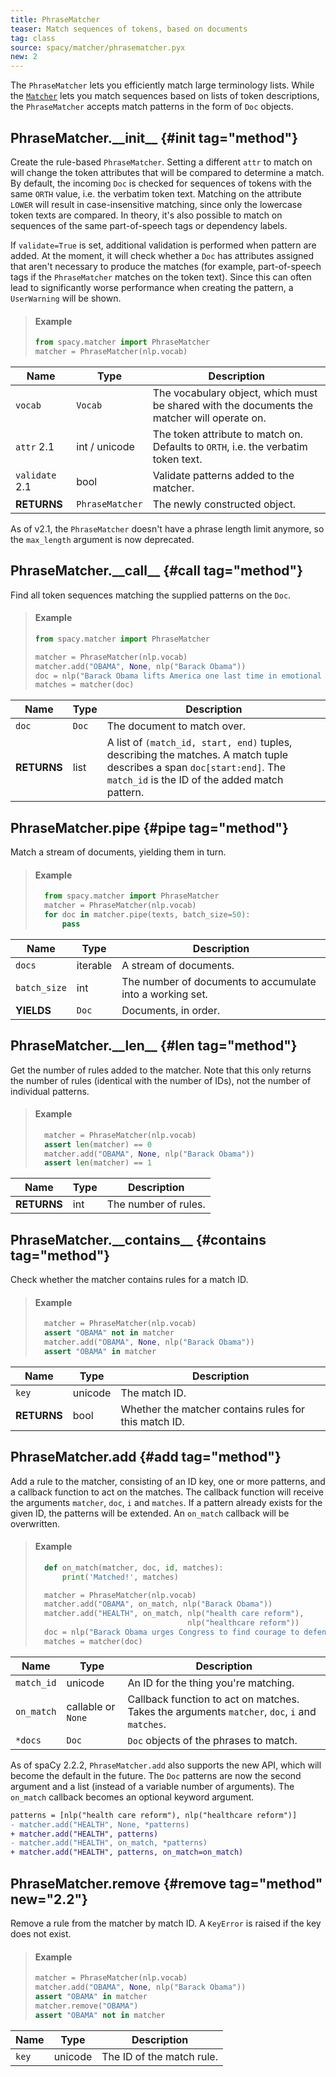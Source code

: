 ```yaml
---
title: PhraseMatcher
teaser: Match sequences of tokens, based on documents
tag: class
source: spacy/matcher/phrasematcher.pyx
new: 2
---
```


The `PhraseMatcher` lets you efficiently match large terminology lists. While
the [`Matcher`](/api/matcher) lets you match sequences based on lists of token
descriptions, the `PhraseMatcher` accepts match patterns in the form of `Doc`
objects.

## PhraseMatcher.\_\_init\_\_ {#init tag="method"}

Create the rule-based `PhraseMatcher`. Setting a different `attr` to match on
will change the token attributes that will be compared to determine a match. By
default, the incoming `Doc` is checked for sequences of tokens with the same
`ORTH` value, i.e. the verbatim token text. Matching on the attribute `LOWER`
will result in case-insensitive matching, since only the lowercase token texts
are compared. In theory, it's also possible to match on sequences of the same
part-of-speech tags or dependency labels.

If `validate=True` is set, additional validation is performed when pattern are
added. At the moment, it will check whether a `Doc` has attributes assigned that
aren't necessary to produce the matches (for example, part-of-speech tags if the
`PhraseMatcher` matches on the token text). Since this can often lead to
significantly worse performance when creating the pattern, a `UserWarning` will
be shown.

> #### Example
>
> ```python
> from spacy.matcher import PhraseMatcher
> matcher = PhraseMatcher(nlp.vocab)
> ```

| Name                                    | Type            | Description                                                                                 |
| --------------------------------------- | --------------- | ------------------------------------------------------------------------------------------- |
| `vocab`                                 | `Vocab`         | The vocabulary object, which must be shared with the documents the matcher will operate on. |
| `attr` <Tag variant="new">2.1</Tag>     | int / unicode   | The token attribute to match on. Defaults to `ORTH`, i.e. the verbatim token text.          |
| `validate` <Tag variant="new">2.1</Tag> | bool            | Validate patterns added to the matcher.                                                     |
| **RETURNS**                             | `PhraseMatcher` | The newly constructed object.                                                               |

<Infobox title="Changed in v2.1" variant="warning">

As of v2.1, the `PhraseMatcher` doesn't have a phrase length limit anymore, so
the `max_length` argument is now deprecated.

</Infobox>

## PhraseMatcher.\_\_call\_\_ {#call tag="method"}

Find all token sequences matching the supplied patterns on the `Doc`.

> #### Example
>
> ```python
> from spacy.matcher import PhraseMatcher
>
> matcher = PhraseMatcher(nlp.vocab)
> matcher.add("OBAMA", None, nlp("Barack Obama"))
> doc = nlp("Barack Obama lifts America one last time in emotional farewell")
> matches = matcher(doc)
> ```

| Name        | Type  | Description                                                                                                                                                              |
| ----------- | ----- | ------------------------------------------------------------------------------------------------------------------------------------------------------------------------ |
| `doc`       | `Doc` | The document to match over.                                                                                                                                              |
| **RETURNS** | list  | A list of `(match_id, start, end)` tuples, describing the matches. A match tuple describes a span `doc[start:end]`. The `match_id` is the ID of the added match pattern. |

## PhraseMatcher.pipe {#pipe tag="method"}

Match a stream of documents, yielding them in turn.

> #### Example
>
> ```python
>   from spacy.matcher import PhraseMatcher
>   matcher = PhraseMatcher(nlp.vocab)
>   for doc in matcher.pipe(texts, batch_size=50):
>       pass
> ```

| Name         | Type     | Description                                               |
| ------------ | -------- | --------------------------------------------------------- |
| `docs`       | iterable | A stream of documents.                                    |
| `batch_size` | int      | The number of documents to accumulate into a working set. |
| **YIELDS**   | `Doc`    | Documents, in order.                                      |

## PhraseMatcher.\_\_len\_\_ {#len tag="method"}

Get the number of rules added to the matcher. Note that this only returns the
number of rules (identical with the number of IDs), not the number of individual
patterns.

> #### Example
>
> ```python
>   matcher = PhraseMatcher(nlp.vocab)
>   assert len(matcher) == 0
>   matcher.add("OBAMA", None, nlp("Barack Obama"))
>   assert len(matcher) == 1
> ```

| Name        | Type | Description          |
| ----------- | ---- | -------------------- |
| **RETURNS** | int  | The number of rules. |

## PhraseMatcher.\_\_contains\_\_ {#contains tag="method"}

Check whether the matcher contains rules for a match ID.

> #### Example
>
> ```python
>   matcher = PhraseMatcher(nlp.vocab)
>   assert "OBAMA" not in matcher
>   matcher.add("OBAMA", None, nlp("Barack Obama"))
>   assert "OBAMA" in matcher
> ```

| Name        | Type    | Description                                           |
| ----------- | ------- | ----------------------------------------------------- |
| `key`       | unicode | The match ID.                                         |
| **RETURNS** | bool    | Whether the matcher contains rules for this match ID. |

## PhraseMatcher.add {#add tag="method"}

Add a rule to the matcher, consisting of an ID key, one or more patterns, and a
callback function to act on the matches. The callback function will receive the
arguments `matcher`, `doc`, `i` and `matches`. If a pattern already exists for
the given ID, the patterns will be extended. An `on_match` callback will be
overwritten.

> #### Example
>
> ```python
>   def on_match(matcher, doc, id, matches):
>       print('Matched!', matches)
>
>   matcher = PhraseMatcher(nlp.vocab)
>   matcher.add("OBAMA", on_match, nlp("Barack Obama"))
>   matcher.add("HEALTH", on_match, nlp("health care reform"),
>                                   nlp("healthcare reform"))
>   doc = nlp("Barack Obama urges Congress to find courage to defend his healthcare reforms")
>   matches = matcher(doc)
> ```

| Name       | Type               | Description                                                                                   |
| ---------- | ------------------ | --------------------------------------------------------------------------------------------- |
| `match_id` | unicode            | An ID for the thing you're matching.                                                          |
| `on_match` | callable or `None` | Callback function to act on matches. Takes the arguments `matcher`, `doc`, `i` and `matches`. |
| `*docs`    | `Doc`              | `Doc` objects of the phrases to match.                                                        |

<Infobox title="Changed in v2.2." variant="warning">

As of spaCy 2.2.2, `PhraseMatcher.add` also supports the new API, which will
become the default in the future. The `Doc` patterns are now the second argument
and a list (instead of a variable number of arguments). The `on_match` callback
becomes an optional keyword argument.

```diff
patterns = [nlp("health care reform"), nlp("healthcare reform")]
- matcher.add("HEALTH", None, *patterns)
+ matcher.add("HEALTH", patterns)
- matcher.add("HEALTH", on_match, *patterns)
+ matcher.add("HEALTH", patterns, on_match=on_match)
```

</Infobox>

## PhraseMatcher.remove {#remove tag="method" new="2.2"}

Remove a rule from the matcher by match ID. A `KeyError` is raised if the key
does not exist.

> #### Example
>
> ```python
> matcher = PhraseMatcher(nlp.vocab)
> matcher.add("OBAMA", None, nlp("Barack Obama"))
> assert "OBAMA" in matcher
> matcher.remove("OBAMA")
> assert "OBAMA" not in matcher
> ```

| Name  | Type    | Description               |
| ----- | ------- | ------------------------- |
| `key` | unicode | The ID of the match rule. |
